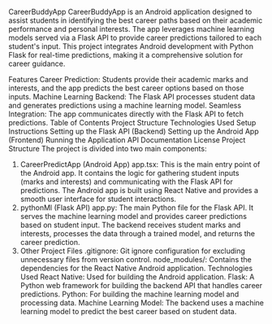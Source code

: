 CareerBuddyApp
CareerBuddyApp is an Android application designed to assist students in identifying the best career paths based on their academic performance and personal interests. The app leverages machine learning models served via a Flask API to provide career predictions tailored to each student's input. This project integrates Android development with Python Flask for real-time predictions, making it a comprehensive solution for career guidance.

Features
Career Prediction: Students provide their academic marks and interests, and the app predicts the best career options based on those inputs.
Machine Learning Backend: The Flask API processes student data and generates predictions using a machine learning model.
Seamless Integration: The app communicates directly with the Flask API to fetch predictions.
Table of Contents
Project Structure
Technologies Used
Setup Instructions
Setting up the Flask API (Backend)
Setting up the Android App (Frontend)
Running the Application
API Documentation
License
Project Structure
The project is divided into two main components:

1. CareerPredictApp (Android App)
app.tsx: This is the main entry point of the Android app. It contains the logic for gathering student inputs (marks and interests) and communicating with the Flask API for predictions.
The Android app is built using React Native and provides a smooth user interface for student interactions.
2. pythonMl (Flask API)
app.py: The main Python file for the Flask API. It serves the machine learning model and provides career predictions based on student input.
The backend receives student marks and interests, processes the data through a trained model, and returns the career prediction.
3. Other Project Files
.gitignore: Git ignore configuration for excluding unnecessary files from version control.
node_modules/: Contains the dependencies for the React Native Android application.
Technologies Used
React Native: Used for building the Android application.
Flask: A Python web framework for building the backend API that handles career predictions.
Python: For building the machine learning model and processing data.
Machine Learning Model: The backend uses a machine learning model to predict the best career based on student data.
